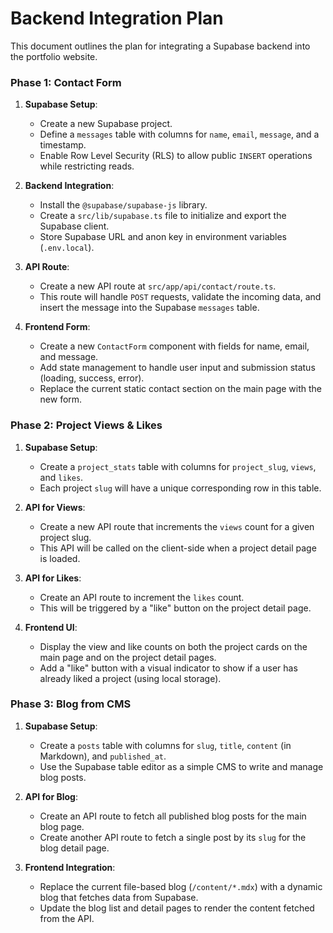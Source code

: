 # Backend Integration Plan

This document outlines the plan for integrating a Supabase backend into the portfolio website.

### **Phase 1: Contact Form**

1. **Supabase Setup**:

      - Create a new Supabase project.
      - Define a `messages` table with columns for `name`, `email`, `message`, and a timestamp.
      - Enable Row Level Security (RLS) to allow public `INSERT` operations while restricting reads.

2. **Backend Integration**:

      - Install the `@supabase/supabase-js` library.
      - Create a `src/lib/supabase.ts` file to initialize and export the Supabase client.
      - Store Supabase URL and anon key in environment variables (`.env.local`).

3. **API Route**:

      - Create a new API route at `src/app/api/contact/route.ts`.
      - This route will handle `POST` requests, validate the incoming data, and insert the message into the Supabase `messages` table.

4. **Frontend Form**:
      - Create a new `ContactForm` component with fields for name, email, and message.
      - Add state management to handle user input and submission status (loading, success, error).
      - Replace the current static contact section on the main page with the new form.

### **Phase 2: Project Views & Likes**

1. **Supabase Setup**:

      - Create a `project_stats` table with columns for `project_slug`, `views`, and `likes`.
      - Each project `slug` will have a unique corresponding row in this table.

2. **API for Views**:

      - Create a new API route that increments the `views` count for a given project slug.
      - This API will be called on the client-side when a project detail page is loaded.

3. **API for Likes**:

      - Create an API route to increment the `likes` count.
      - This will be triggered by a "like" button on the project detail page.

4. **Frontend UI**:
      - Display the view and like counts on both the project cards on the main page and on the project detail pages.
      - Add a "like" button with a visual indicator to show if a user has already liked a project (using local storage).

### **Phase 3: Blog from CMS**

1. **Supabase Setup**:

      - Create a `posts` table with columns for `slug`, `title`, `content` (in Markdown), and `published_at`.
      - Use the Supabase table editor as a simple CMS to write and manage blog posts.

2. **API for Blog**:

      - Create an API route to fetch all published blog posts for the main blog page.
      - Create another API route to fetch a single post by its `slug` for the blog detail page.

3. **Frontend Integration**:
      - Replace the current file-based blog (`/content/*.mdx`) with a dynamic blog that fetches data from Supabase.
      - Update the blog list and detail pages to render the content fetched from the API.
